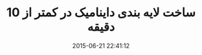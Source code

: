 ---
layout: post
title: "ساخت لایه بندی داینامیک در کمتر از 10 دقیقه"
date: 2015-06-21 22:41:12
section: article
tags: html
link: "http://www.majidonline.com/article/%D8%B3%D8%A7%D8%AE%D8%AA_%D9%84%D8%A7%DB%8C%D9%87_%D8%A8%D9%86%D8%AF%DB%8C_%D8%AF%D8%A7%DB%8C%D9%86%D8%A7%D9%85%DB%8C%DA%A9_%D8%AF%D8%B1_%DA%A9%D9%85%D8%AA%D8%B1_%D8%A7%D8%B2_10_%D8%AF%D9%82%DB%8C%D9%82%D9%87.html"
user: "نوید کاشانی"
user_link: "http://navid.kashani.ir/"
---